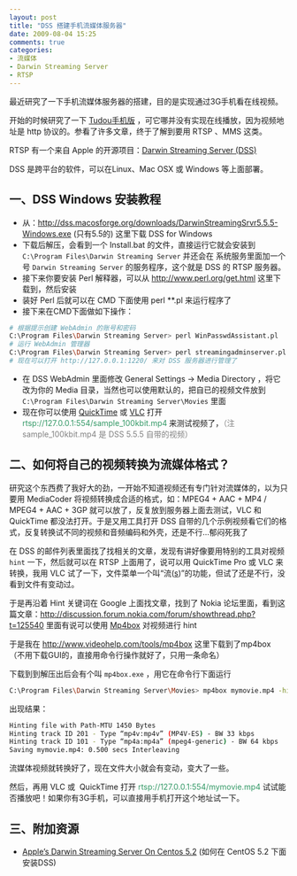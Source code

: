 ```yaml
---
layout: post
title: "DSS 搭建手机流媒体服务器"
date: 2009-08-04 15:25
comments: true
categories:
- 流媒体
- Darwin Streaming Server
- RTSP
---
```

最近研究了一下手机流媒体服务器的搭建，目的是实现通过3G手机看在线视频。

开始的时候研究了一下 <a href="http://m.tudou.com" target="_blank">Tudou手机版</a> ，可它哪并没有实现在线播放，因为视频地址是 http 协议的。参看了许多文章，终于了解到要用 RTSP 、MMS 这类。

RTSP 有一个来自 Apple 的开源项目：<a href="http://dss.macosforge.org/" target="_blank">Darwin Streaming Server (DSS)</a>

DSS 是跨平台的软件，可以在Linux、Mac OSX 或 Windows 等上面部署。

## 一、DSS Windows 安装教程

* 从：<a href="http://dss.macosforge.org/downloads/DarwinStreamingSrvr5.5.5-Windows.exe" target="_blank">http://dss.macosforge.org/downloads/DarwinStreamingSrvr5.5.5-Windows.exe</a> (只有5.5的) 这里下载 DSS for Windows
* 下载后解压，会看到一个 Install.bat 的文件，直接运行它就会安装到 `C:\Program Files\Darwin Streaming Server` 并还会在 系统服务里面加一个号 `Darwin Streaming Server` 的服务程序，这个就是 DSS 的 RTSP 服务器。
* 接下来你要安装 Perl 解释器，可以从 <a href="http://www.perl.org/get.html" target="_blank">http://www.perl.org/get.html</a> 这里下载到，然后安装
* 装好 Perl 后就可以在 CMD 下面使用 perl **.pl 来运行程序了
* 接下来在CMD下面做如下操作：
```bash
# 根据提示创建 WebAdmin 的账号和密码
C:\Program Files\Darwin Streaming Server> perl WinPasswdAssistant.pl
# 运行 WebAdmin 管理器
C:\Program Files\Darwin Streaming Server> perl streamingadminserver.pl
# 现在可以打开 http://127.0.0.1:1220/ 来对 DSS 服务器进行管理了
```
* 在 DSS WebAdmin 里面修改 General Settings -> Media Directory ，将它改为你的 Media 目录，当然也可以使用默认的，把自已的视频文件放到 `C:\Program Files\Darwin Streaming Server\Movies` 里面
* 现在你可以使用 <a href="http://www.apple.com/quicktime/download/" target="_blank">QuickTime</a> 或 <a href="http://www.videolan.org/vlc" target="_blank">VLC</a> 打开 <span style="color: #339966;">rtsp://127.0.0.1:554/sample_100kbit.mp4</span><strong> </strong>来测试视频了，<span style="color: #808080;">（注 sample_100kbit.mp4 是 DSS 5.5.5 自带的视频）</span>

## 二、如何将自己的视频转换为流媒体格式？

研究这个东西费了我好大的劲，一开始不知道视频还有专门针对流媒体的，以为只要用 MediaCoder 将视频转换成合适的格式，如：MPEG4 + AAC + MP4 / MPEG4 + AAC + 3GP 就可以放了，反复放到服务器上面去测试，VLC 和 QuickTime 都没法打开。于是又用工具打开 DSS 自带的几个示例视频看它们的格式，反复转换试不同的视频和音频编码和外壳，还是不行...郁闷死我了

在 DSS 的邮件列表里面找了找相关的文章，发现有讲好像要用特别的工具对视频 `hint` 一下，然后就可以在 RTSP 上面用了，说可以用 QuickTime Pro 或 VLC 来转换，我用 VLC 试了一下，文件菜单一个叫&ldquo;流(<span style="text-decoration: underline;">s</span>)&rdquo;的功能，但试了还是不行，没看到文件有变动过。

于是再沿着 Hint 关键词在 Google 上面找文章，找到了 Nokia 论坛里面，看到这篇文章：<a href="http://discussion.forum.nokia.com/forum/showthread.php?t=125540" target="_blank">http://discussion.forum.nokia.com/forum/showthread.php?t=125540</a> 里面有说可以使用 <a href="http://www.videohelp.com/tools/mp4box " target="_blank">Mp4box</a> 对视频进行 hint

于是我在 <a href="http://www.videohelp.com/tools/mp4box" target="_blank">http://www.videohelp.com/tools/mp4box</a> 这里下载到了mp4box （不用下载GUI的，直接用命令行操作就好了，只用一条命名）

下载到到解压出后会有个叫 `mp4box.exe` ，用它在命令行下面运行

```bash
C:\Program Files\Darwin Streaming Server\Movies> mp4box mymovie.mp4 -hint
```

出现结果：

```bash
Hinting file with Path-MTU 1450 Bytes
Hinting track ID 201 - Type “mp4v:mp4v” (MP4V-ES) - BW 33 kbps
Hinting track ID 101 - Type “mp4a:mp4a” (mpeg4-generic) - BW 64 kbps
Saving mymovie.mp4: 0.500 secs Interleaving
```

流媒体视频就转换好了，现在文件大小就会有变动，变大了一些。

然后，再用 VLC 或&nbsp; QuickTime 打开 <span style="color: #339966;">rtsp://127.0.0.1:554/mymovie.mp4</span> 试试能否播放吧！如果你有3G手机，可以直接用手机打开这个地址试一下。


## 三、附加资源


* <a href="http://howtoforge.org/apples-darwin-streaming-server-on-centos-5.2" target="_blank">Apple&rsquo;s Darwin Streaming Server On Centos 5.2</a> (如何在 CentOS 5.2 下面安装DSS)


